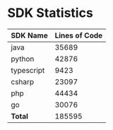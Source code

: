 # SDK Statistics

| SDK Name | Lines of Code |
| -------- | ------------- |
| java | 35689 |
| python | 42876 |
| typescript | 9423 |
| csharp | 23097 |
| php | 44434 |
| go | 30076 |
| **Total** | 185595 |
